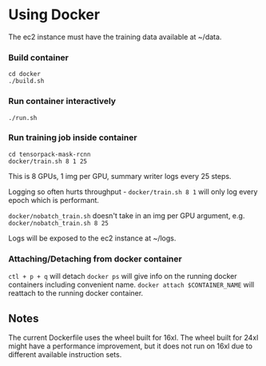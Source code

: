 # Using Docker

The ec2 instance must have the training data available at ~/data.

### Build container
```
cd docker
./build.sh
```

### Run container interactively
```
./run.sh
```


### Run training job inside container

```
cd tensorpack-mask-rcnn
docker/train.sh 8 1 25 
```


This is 8 GPUs, 1 img per GPU, summary writer logs every 25 steps. 

Logging so often hurts throughput - `docker/train.sh 8 1` will only log every epoch which is performant.

`docker/nobatch_train.sh` doesn't take in an img per GPU argument, e.g. `docker/nobatch_train.sh 8 25` 

Logs will be exposed to the ec2 instance at ~/logs.

### Attaching/Detaching from docker container
`ctl + p + q` will detach
`docker ps` will give info on the running docker containers including convenient name.
`docker attach $CONTAINER_NAME` will reattach to the running docker container.

## Notes

The current Dockerfile uses the wheel built for 16xl. The wheel built for 24xl might have a performance improvement, but it does not run on 16xl due to different available instruction sets.